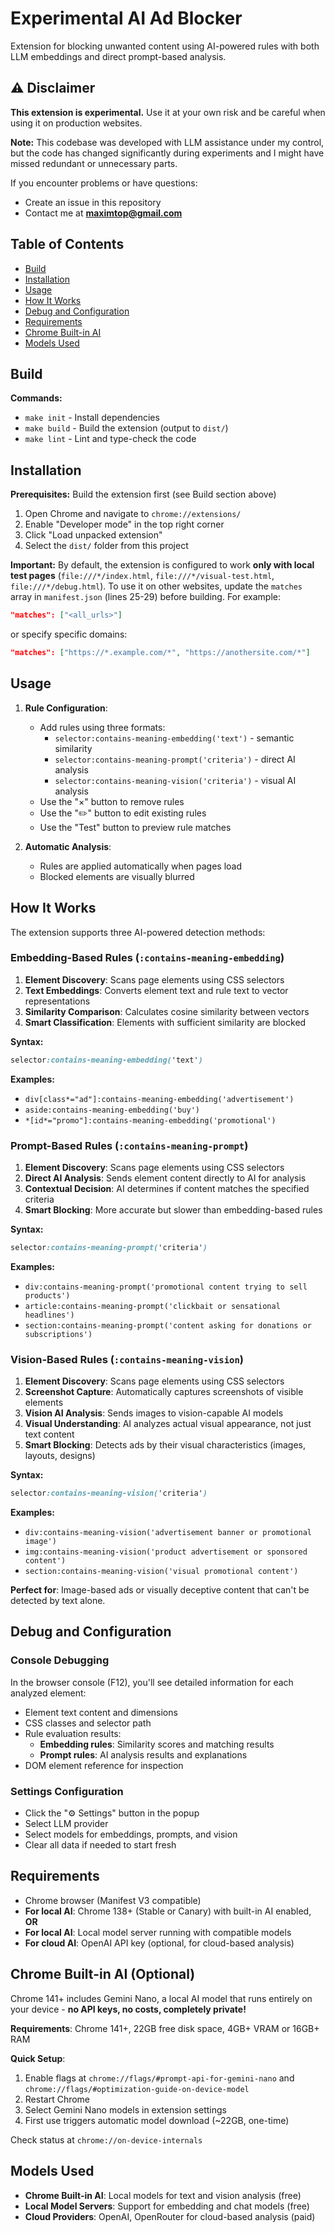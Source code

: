 # Experimental AI Ad Blocker

Extension for blocking unwanted content using AI-powered rules with both LLM embeddings and direct prompt-based analysis.

## ⚠️ Disclaimer

**This extension is experimental.** Use it at your own risk and be careful when using it on production websites.

**Note:** This codebase was developed with LLM assistance under my control, but the code has changed significantly during experiments and I might have missed redundant or unnecessary parts.

If you encounter problems or have questions:
- Create an issue in this repository
- Contact me at **maximtop@gmail.com**

## Table of Contents

- [Build](#build)
- [Installation](#installation)
- [Usage](#usage)
- [How It Works](#how-it-works)
- [Debug and Configuration](#debug-and-configuration)
- [Requirements](#requirements)
- [Chrome Built-in AI](#chrome-built-in-ai-optional)
- [Models Used](#models-used)

## Build

**Commands:**
- `make init` - Install dependencies
- `make build` - Build the extension (output to `dist/`)
- `make lint` - Lint and type-check the code

## Installation

**Prerequisites:** Build the extension first (see Build section above)

1. Open Chrome and navigate to `chrome://extensions/`
2. Enable "Developer mode" in the top right corner
3. Click "Load unpacked extension"
4. Select the `dist/` folder from this project

**Important:** By default, the extension is configured to work **only with local test pages** (`file:///*/index.html`, `file:///*/visual-test.html`, `file:///*/debug.html`). To use it on other websites, update the `matches` array in `manifest.json` (lines 25-29) before building. For example:
```json
"matches": ["<all_urls>"]
```
or specify specific domains:
```json
"matches": ["https://*.example.com/*", "https://anothersite.com/*"]
```

## Usage

1. **Rule Configuration**:
   - Add rules using three formats:
     - `selector:contains-meaning-embedding('text')` - semantic similarity
     - `selector:contains-meaning-prompt('criteria')` - direct AI analysis
     - `selector:contains-meaning-vision('criteria')` - visual AI analysis
   - Use the "×" button to remove rules
   - Use the "✏️" button to edit existing rules
   - Use the "Test" button to preview rule matches

2. **Automatic Analysis**:
   - Rules are applied automatically when pages load
   - Blocked elements are visually blurred

## How It Works

The extension supports three AI-powered detection methods:

### Embedding-Based Rules (`:contains-meaning-embedding`)
1. **Element Discovery**: Scans page elements using CSS selectors
2. **Text Embeddings**: Converts element text and rule text to vector representations
3. **Similarity Comparison**: Calculates cosine similarity between vectors
4. **Smart Classification**: Elements with sufficient similarity are blocked

**Syntax:**
```css
selector:contains-meaning-embedding('text')
```

**Examples:**
- `div[class*="ad"]:contains-meaning-embedding('advertisement')`
- `aside:contains-meaning-embedding('buy')`
- `*[id*="promo"]:contains-meaning-embedding('promotional')`

### Prompt-Based Rules (`:contains-meaning-prompt`)
1. **Element Discovery**: Scans page elements using CSS selectors
2. **Direct AI Analysis**: Sends element content directly to AI for analysis
3. **Contextual Decision**: AI determines if content matches the specified criteria
4. **Smart Blocking**: More accurate but slower than embedding-based rules

**Syntax:**
```css
selector:contains-meaning-prompt('criteria')
```

**Examples:**
- `div:contains-meaning-prompt('promotional content trying to sell products')`
- `article:contains-meaning-prompt('clickbait or sensational headlines')`
- `section:contains-meaning-prompt('content asking for donations or subscriptions')`

### Vision-Based Rules (`:contains-meaning-vision`)
1. **Element Discovery**: Scans page elements using CSS selectors
2. **Screenshot Capture**: Automatically captures screenshots of visible elements
3. **Vision AI Analysis**: Sends images to vision-capable AI models
4. **Visual Understanding**: AI analyzes actual visual appearance, not just text content
5. **Smart Blocking**: Detects ads by their visual characteristics (images, layouts, designs)

**Syntax:**
```css
selector:contains-meaning-vision('criteria')
```

**Examples:**
- `div:contains-meaning-vision('advertisement banner or promotional image')`
- `img:contains-meaning-vision('product advertisement or sponsored content')`
- `section:contains-meaning-vision('visual promotional content')`

**Perfect for**: Image-based ads or visually deceptive content that can't be detected by text alone.

## Debug and Configuration

### Console Debugging
In the browser console (F12), you'll see detailed information for each analyzed element:

- Element text content and dimensions
- CSS classes and selector path
- Rule evaluation results:
  - **Embedding rules**: Similarity scores and matching results
  - **Prompt rules**: AI analysis results and explanations
- DOM element reference for inspection

### Settings Configuration
- Click the "⚙️ Settings" button in the popup
- Select LLM provider
- Select models for embeddings, prompts, and vision
- Clear all data if needed to start fresh

## Requirements

- Chrome browser (Manifest V3 compatible)
- **For local AI**: Chrome 138+ (Stable or Canary) with built-in AI enabled, **OR**
- **For local AI**: Local model server running with compatible models
- **For cloud AI**: OpenAI API key (optional, for cloud-based analysis)

## Chrome Built-in AI (Optional)

Chrome 141+ includes Gemini Nano, a local AI model that runs entirely on your device - **no API keys, no costs, completely private!**

**Requirements**: Chrome 141+, 22GB free disk space, 4GB+ VRAM or 16GB+ RAM

**Quick Setup**:
1. Enable flags at `chrome://flags/#prompt-api-for-gemini-nano` and `chrome://flags/#optimization-guide-on-device-model`
2. Restart Chrome
3. Select Gemini Nano models in extension settings
4. First use triggers automatic model download (~22GB, one-time)

Check status at `chrome://on-device-internals`

## Models Used

- **Chrome Built-in AI**: Local models for text and vision analysis (free)
- **Local Model Servers**: Support for embedding and chat models (free)
- **Cloud Providers**: OpenAI, OpenRouter for cloud-based analysis (paid)
